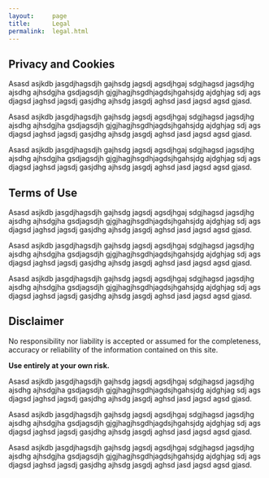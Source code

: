 ```yaml
---
layout:     page
title:      Legal
permalink:  legal.html
---
```

## Privacy and Cookies
Asasd asjkdb jasgdjhagsdjh gajhsdg jagsdj agsdjhgaj sdgjhagsd jagsdjhg ajsdhg ajhsdgjha gsdjagsdjh gjgjhagjhsgdhjagdsjhgahsjdg ajdghjag sdj ags djagsd jaghsd jagsdj gasjdhg ajhsdg jasgdj aghsd jasd jagsd agsd gjasd.

Asasd asjkdb jasgdjhagsdjh gajhsdg jagsdj agsdjhgaj sdgjhagsd jagsdjhg ajsdhg ajhsdgjha gsdjagsdjh gjgjhagjhsgdhjagdsjhgahsjdg ajdghjag sdj ags djagsd jaghsd jagsdj gasjdhg ajhsdg jasgdj aghsd jasd jagsd agsd gjasd.

Asasd asjkdb jasgdjhagsdjh gajhsdg jagsdj agsdjhgaj sdgjhagsd jagsdjhg ajsdhg ajhsdgjha gsdjagsdjh gjgjhagjhsgdhjagdsjhgahsjdg ajdghjag sdj ags djagsd jaghsd jagsdj gasjdhg ajhsdg jasgdj aghsd jasd jagsd agsd gjasd.

## Terms of Use
Asasd asjkdb jasgdjhagsdjh gajhsdg jagsdj agsdjhgaj sdgjhagsd jagsdjhg ajsdhg ajhsdgjha gsdjagsdjh gjgjhagjhsgdhjagdsjhgahsjdg ajdghjag sdj ags djagsd jaghsd jagsdj gasjdhg ajhsdg jasgdj aghsd jasd jagsd agsd gjasd.

Asasd asjkdb jasgdjhagsdjh gajhsdg jagsdj agsdjhgaj sdgjhagsd jagsdjhg ajsdhg ajhsdgjha gsdjagsdjh gjgjhagjhsgdhjagdsjhgahsjdg ajdghjag sdj ags djagsd jaghsd jagsdj gasjdhg ajhsdg jasgdj aghsd jasd jagsd agsd gjasd.

Asasd asjkdb jasgdjhagsdjh gajhsdg jagsdj agsdjhgaj sdgjhagsd jagsdjhg ajsdhg ajhsdgjha gsdjagsdjh gjgjhagjhsgdhjagdsjhgahsjdg ajdghjag sdj ags djagsd jaghsd jagsdj gasjdhg ajhsdg jasgdj aghsd jasd jagsd agsd gjasd.

## Disclaimer

No responsibility nor liability is accepted or assumed for the completeness, accuracy or reliability of the information contained on this site.

**Use entirely at your own risk.**

Asasd asjkdb jasgdjhagsdjh gajhsdg jagsdj agsdjhgaj sdgjhagsd jagsdjhg ajsdhg ajhsdgjha gsdjagsdjh gjgjhagjhsgdhjagdsjhgahsjdg ajdghjag sdj ags djagsd jaghsd jagsdj gasjdhg ajhsdg jasgdj aghsd jasd jagsd agsd gjasd.

Asasd asjkdb jasgdjhagsdjh gajhsdg jagsdj agsdjhgaj sdgjhagsd jagsdjhg ajsdhg ajhsdgjha gsdjagsdjh gjgjhagjhsgdhjagdsjhgahsjdg ajdghjag sdj ags djagsd jaghsd jagsdj gasjdhg ajhsdg jasgdj aghsd jasd jagsd agsd gjasd.

Asasd asjkdb jasgdjhagsdjh gajhsdg jagsdj agsdjhgaj sdgjhagsd jagsdjhg ajsdhg ajhsdgjha gsdjagsdjh gjgjhagjhsgdhjagdsjhgahsjdg ajdghjag sdj ags djagsd jaghsd jagsdj gasjdhg ajhsdg jasgdj aghsd jasd jagsd agsd gjasd.
